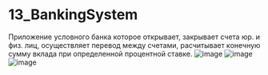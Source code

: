 # 13_BankingSystem
Приложение условного банка которое открывает, закрывает счета юр. и физ. лиц, осуществляет перевод между счетами, расчитывает конечную сумму вклада при определенной
процентной ставке.
![image](https://user-images.githubusercontent.com/36798277/187087708-850a5462-f5b7-4cbc-95f4-9c778bef5842.png)
![image](https://user-images.githubusercontent.com/36798277/187087738-7249dfa9-1824-4f99-add3-99436e0d94db.png)
![image](https://user-images.githubusercontent.com/36798277/187087835-71535a55-95d3-448a-9643-0d8c34f36e3b.png)
